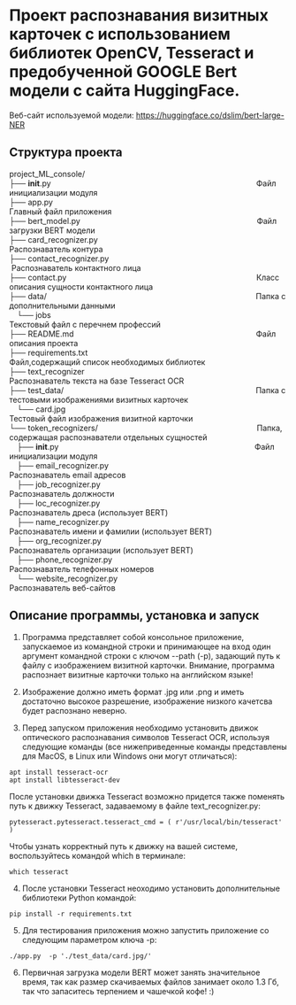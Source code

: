 # Проект распознавания визитных карточек с использованием библиотек OpenCV, Tesseract и предобученной GOOGLE Bert модели с сайта HuggingFace.
Веб-сайт используемой модели: https://huggingface.co/dslim/bert-large-NER

## Структура проекта
project_ML_console/ </br>
├── __init__.py  &emsp;&emsp;&emsp;&emsp;&emsp;&emsp;&emsp;&emsp;&emsp;&emsp;&emsp;&emsp;&emsp;&emsp;&emsp;&emsp;&emsp;&emsp;&emsp;&emsp;&emsp;&emsp;&emsp;&emsp;&emsp;&emsp;                             Файл инициализации модуля </br>
├── app.py &emsp;&emsp;&emsp;&emsp;&emsp;&emsp;&emsp;&emsp;&emsp;&emsp;&emsp;&emsp;&emsp;&emsp;&emsp;&emsp;&emsp;&emsp;&emsp;&emsp;&emsp;&emsp;&emsp;&emsp;&emsp;&ensp;&nbsp;                          Главный файл приложения </br>
├── bert_model.py &emsp;&emsp;&emsp;&emsp;&emsp;&emsp;&emsp;&emsp;&emsp;&emsp;&emsp;&emsp;&emsp;&emsp;&emsp;&emsp;&emsp;&emsp;&emsp;&emsp;&emsp;&emsp;&nbsp;                           Файл загрузки BERT модели </br>
├── card_recognizer.py &emsp;&emsp;&emsp;&emsp;&emsp;&emsp;&emsp;&emsp;&emsp;&emsp;&emsp;&emsp;&emsp;&emsp;&emsp;&emsp;&emsp;&emsp;&emsp;&emsp; Распознаватель контура </br>
├── contact_recognizer.py &emsp;&emsp;&emsp;&emsp;&emsp;&emsp;&emsp;&emsp;&emsp;&emsp;&emsp;&emsp;&emsp;&emsp;&emsp;&emsp;&emsp;&emsp;&ensp;&nbsp;Распознаватель контактного лица</br>
├── contact.py  &emsp;&emsp;&emsp;&emsp;&emsp;&emsp;&emsp;&emsp;&emsp;&emsp;&emsp;&emsp;&emsp;&emsp;&emsp;&emsp;&emsp;&emsp;&emsp;&emsp;&emsp;&emsp;&emsp;&emsp;                                          Класс описания сущности контактного лица</br>
├── data/   &emsp;&emsp;&emsp;&emsp;&emsp;&emsp;&emsp;&emsp;&emsp;&emsp;&emsp;&emsp;&emsp;&emsp;&emsp;&emsp;&emsp;&emsp;&emsp;&emsp;&emsp;&emsp;&emsp;&emsp;&emsp;&emsp;&ensp;                                               Папка с дополнительными данными</br>
&emsp;└── jobs  &emsp;&emsp;&emsp;&emsp;&emsp;&emsp;&emsp;&emsp;&emsp;&emsp;&emsp;&emsp;&emsp;&emsp;&emsp;&emsp;&emsp;&emsp;&emsp;&emsp;&emsp;&emsp;&emsp;&emsp;&emsp;&emsp;                                  Текстовый файл с перечнем профессий</br>
├── README.md     &emsp;&emsp;&emsp;&emsp;&emsp;&emsp;&emsp;&emsp;&emsp;&emsp;&emsp;&emsp;&emsp;&emsp;&emsp;&emsp;&emsp;&emsp;&emsp;&emsp;&emsp;&emsp;&emsp;                                         Файл описания проекта </br>
├── requirements.txt  &emsp;&emsp;&emsp;&emsp;&emsp;&emsp;&emsp;&emsp;&emsp;&emsp;&emsp;&emsp;&emsp;&emsp;&emsp;&emsp;&emsp;&emsp;&emsp;&emsp;&emsp;&nbsp;                                     Файл,содержащий список необходимых библиотек </br>
├── text_recognizer &emsp;&emsp;&emsp;&emsp;&emsp;&emsp;&emsp;&emsp;&emsp;&emsp;&emsp;&emsp;&emsp;&emsp;&emsp;&emsp;&emsp;&emsp;&emsp;&emsp;&emsp;&ensp;            Распознаватель текста на базе Tesseract OCR</br>
├── test_data/   &emsp;&emsp;&emsp;&emsp;&emsp;&emsp;&emsp;&emsp;&emsp;&emsp;&emsp;&emsp;&emsp;&emsp;&emsp;&emsp;&emsp;&emsp;&emsp;&emsp;&emsp;&emsp;&emsp;&emsp;&nbsp;                                                      Папка с тестовыми изображениями визитных карточек </br>
&emsp;└── card.jpg &emsp;&emsp;&emsp;&emsp;&emsp;&emsp;&emsp;&emsp;&emsp;&emsp;&emsp;&emsp;&emsp;&emsp;&emsp;&emsp;&emsp;&emsp;&emsp;&emsp;&emsp;&emsp;&emsp;&emsp;                                         Тестовый файл изображения визитной карточки </br>
└── token_recognizers/ &emsp;&emsp;&emsp;&emsp;&emsp;&emsp;&emsp;&emsp;&emsp;&emsp;&emsp;&emsp;&emsp;&emsp;&emsp;&emsp;&emsp;&emsp;&emsp;&emsp;                                   Папка, содержащая распознаватели отдельных сущностей </br>
&emsp;├── __init__.py  &emsp;&emsp;&emsp;&emsp;&emsp;&emsp;&emsp;&emsp;&emsp;&emsp;&emsp;&emsp;&emsp;&emsp;&emsp;&emsp;&emsp;&emsp;&emsp;&emsp;&emsp;&emsp;&emsp;&emsp;&ensp;&nbsp;                                         Файл инициализации модуля </br>
&emsp;├── email_recognizer.py  &emsp;&emsp;&emsp;&emsp;&emsp;&emsp;&emsp;&emsp;&emsp;&emsp;&emsp;&emsp;&emsp;&emsp;&emsp;&emsp;&emsp;&emsp;&ensp;              Распознаватель email адресов </br>
&emsp;├── job_recognizer.py &emsp;&emsp;&emsp;&emsp;&emsp;&emsp;&emsp;&emsp;&emsp;&emsp;&emsp;&emsp;&emsp;&emsp;&emsp;&emsp;&emsp;&emsp;&emsp;&ensp;                                 Распознаватель должности </br>
&emsp;├── loc_recognizer.py &emsp;&emsp;&emsp;&emsp;&emsp;&emsp;&emsp;&emsp;&emsp;&emsp;&emsp;&emsp;&emsp;&emsp;&emsp;&emsp;&emsp;&emsp;&emsp;&ensp;                     Распознаватель дреса (использует BERT) </br>
&emsp;├── name_recognizer.py &emsp;&emsp;&emsp;&emsp;&emsp;&emsp;&emsp;&emsp;&emsp;&emsp;&emsp;&emsp;&emsp;&emsp;&emsp;&emsp;&emsp;&emsp;&nbsp;                    Распознаватель имени и фамилии (использует BERT) </br>
&emsp;├── org_recognizer.py &emsp;&emsp;&emsp;&emsp;&emsp;&emsp;&emsp;&emsp;&emsp;&emsp;&emsp;&emsp;&emsp;&emsp;&emsp;&emsp;&emsp;&emsp;&emsp;&nbsp;                         Распознаватель организации (использует BERT) </br>
&emsp;├── phone_recognizer.py &emsp;&emsp;&emsp;&emsp;&emsp;&emsp;&emsp;&emsp;&emsp;&emsp;&emsp;&emsp;&emsp;&emsp;&emsp;&emsp;&emsp;&emsp;                        Распознаватель телефонных номеров </br>
&emsp;└── website_recognizer.py &emsp;&emsp;&emsp;&emsp;&emsp;&emsp;&emsp;&emsp;&emsp;&emsp;&emsp;&emsp;&emsp;&emsp;&emsp;&emsp;&emsp;&nbsp;                                 Распознаватель веб-сайтов </br>

## Описание программы, установка и запуск
1. Программа представляет собой консольное приложение, запускаемое из командной строки и принимающее на вход один аргумент командной строки с ключом --path (-p), задающий путь к файлу с изображением визитной карточки. Внимание, программа распознает визитные карточки только на английском языке!

2. Изображение должно иметь формат .jpg или .png и иметь достаточно высокое разрешение, изображение низкого качетсва будет распознано неверно. 

3. Перед запуском приложения необходимо установить движок оптического распознавания символов Tesseract OCR, используя следующие команды (все нижеприведенные команды представлены для MacOS, в Linux или Windows они могут отличаться):
```
apt install tesseract-ocr
apt install libtesseract-dev
```

После установки движка Tesseract возможно придется также поменять путь к движку Tesseract, задаваемому в файле text_recognizer.py:
```
pytesseract.pytesseract.tesseract_cmd = ( r'/usr/local/bin/tesseract' )
```
Чтобы узнать корректный путь к движку на вашей системе, воспользуйтесь командой which в терминале:
```
which tesseract
```
4. После установки Tesseract неоходимо установить дополнительные библиотеки Python командой: 
```
pip install -r requirements.txt
```

5. Для тестирования приложения можно запустить приложение со следующим параметром ключа -p:
```
./app.py  -p './test_data/card.jpg/'
```
6. Первичная загрузка модели BERT может занять значительное время, так как размер скачиваемых файлов занимает около 1.3 Гб, так что запаситесь терпением и чашечкой кофе! :)

